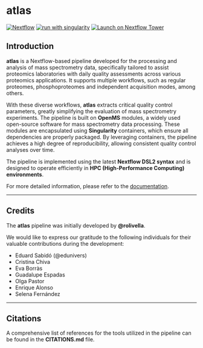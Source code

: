 # atlas

[![Nextflow](https://img.shields.io/badge/nextflow%20DSL2-%E2%89%A522.04.4.5706-23aa62.svg)](https://www.nextflow.io/)
[![run with singularity](https://img.shields.io/badge/run%20with-singularity-1d355c.svg?labelColor=000000)](https://sylabs.io/docs/)
[![Launch on Nextflow Tower](https://img.shields.io/badge/Launch%20%F0%9F%9A%80-Nextflow%20Tower-%234256e7)](https://tower.nf/launch?pipeline=https://github.com/proteomicsunitcrg/atlas)

## Introduction

**atlas** is a Nextflow-based pipeline developed for the processing and analysis of mass spectrometry data, specifically tailored to assist proteomics laboratories with daily quality assessments across various proteomics applications. It supports multiple workflows, such as regular proteomes, phosphoproteomes and independent acquisition modes, among others. 

With these diverse workflows, **atlas** extracts critical quality control parameters, greatly simplifying the evaluation of mass spectrometry experiments. The pipeline is built on **OpenMS** modules, a widely used open-source software for mass spectrometry data processing. These modules are encapsulated using **Singularity** containers, which ensure all dependencies are properly packaged. By leveraging containers, the pipeline achieves a high degree of reproducibility, allowing consistent quality control analyses over time.

The pipeline is implemented using the latest **Nextflow DSL2 syntax** and is designed to operate efficiently in **HPC (High-Performance Computing) environments**.

For more detailed information, please refer to the [documentation](link).

---

## Credits

The **atlas** pipeline was initially developed by **@rolivella**.

We would like to express our gratitude to the following individuals for their valuable contributions during the development:

- Eduard Sabidó (@edunivers)
- Cristina Chiva
- Eva Borràs
- Guadalupe Espadas
- Olga Pastor
- Enrique Alonso
- Selena Fernández

---

## Citations

A comprehensive list of references for the tools utilized in the pipeline can be found in the **CITATIONS.md** file.
